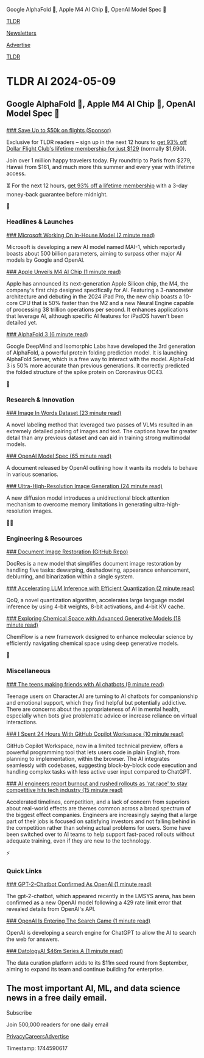 Google AlphaFold 🧬, Apple M4 AI Chip 💾, OpenAI Model Spec 🤖

[TLDR](/)

[Newsletters](/newsletters)

[Advertise](https://advertise.tldr.tech/)

[TLDR](/)

# TLDR AI 2024-05-09

## Google AlphaFold 🧬, Apple M4 AI Chip 💾, OpenAI Model Spec 🤖

### 

[### Save Up to $50k on flights (Sponsor)](https://app.dollarflightclub.com/signup/lifetimepremiumplus9?utm_source=tldr)

Exclusive for TLDR readers – sign up in the next 12 hours to [get 93% off Dollar Flight Club's lifetime membership for just $129](https://links.tldrnewsletter.com/mjWBae) (normally $1,690).

Join over 1 million happy travelers today. Fly roundtrip to Paris from $279, Hawaii from $161, and much more this summer and every year with lifetime access.

⏳ For the next 12 hours, [get 93% off a lifetime membership](https://links.tldrnewsletter.com/mjWBae) with a 3-day money-back guarantee before midnight.

🚀

### Headlines & Launches

[### Microsoft Working On In-House Model (2 minute read)](https://www.pymnts.com/artificial-intelligence-2/2024/report-microsoft-working-on-far-larger-in-house-ai-model/?utm_source=tldrai)

Microsoft is developing a new AI model named MAI-1, which reportedly boasts about 500 billion parameters, aiming to surpass other major AI models by Google and OpenAI.

[### Apple Unveils M4 AI Chip (1 minute read)](https://9to5mac.com/2024/05/07/apple-unveils-m4-chip-ai/?utm_source=tldrai)

Apple has announced its next-generation Apple Silicon chip, the M4, the company's first chip designed specifically for AI. Featuring a 3-nanometer architecture and debuting in the 2024 iPad Pro, the new chip boasts a 10-core CPU that is 50% faster than the M2 and a new Neural Engine capable of processing 38 trillion operations per second. It enhances applications that leverage AI, although specific AI features for iPadOS haven't been detailed yet.

[### AlphaFold 3 (6 minute read)](https://blog.google/technology/ai/google-deepmind-isomorphic-alphafold-3-ai-model/?utm_source=tldrai)

Google DeepMind and Isomorphic Labs have developed the 3rd generation of AlphaFold, a powerful protein folding prediction model. It is launching AlphaFold Server, which is a free way to interact with the model. AlphaFold 3 is 50% more accurate than previous generations. It correctly predicted the folded structure of the spike protein on Coronavirus OC43.

🧠

### Research & Innovation

[### Image In Words Dataset (23 minute read)](https://arxiv.org/abs/2405.02793?utm_source=tldrai)

A novel labeling method that leveraged two passes of VLMs resulted in an extremely detailed pairing of images and text. The captions have far greater detail than any previous dataset and can aid in training strong multimodal models.

[### OpenAI Model Spec (65 minute read)](https://cdn.openai.com/spec/model-spec-2024-05-08.html?utm_source=tldrai)

A document released by OpenAI outlining how it wants its models to behave in various scenarios.

[### Ultra-High-Resolution Image Generation (24 minute read)](https://arxiv.org/abs/2405.04312v1?utm_source=tldrai)

A new diffusion model introduces a unidirectional block attention mechanism to overcome memory limitations in generating ultra-high-resolution images.

👨‍💻

### Engineering & Resources

[### Document Image Restoration (GitHub Repo)](https://github.com/zzzhang-jx/docres?utm_source=tldrai)

DocRes is a new model that simplifies document image restoration by handling five tasks: dewarping, deshadowing, appearance enhancement, deblurring, and binarization within a single system.

[### Accelerating LLM Inference with Efficient Quantization (2 minute read)](https://hanlab.mit.edu/projects/qserve?utm_source=tldrai)

QoQ, a novel quantization algorithm, accelerates large language model inference by using 4-bit weights, 8-bit activations, and 4-bit KV cache.

[### Exploring Chemical Space with Advanced Generative Models (18 minute read)](https://arxiv.org/abs/2405.03987v1?utm_source=tldrai)

ChemFlow is a new framework designed to enhance molecular science by efficiently navigating chemical space using deep generative models.

🎁

### Miscellaneous

[### The teens making friends with AI chatbots (9 minute read)](https://www.theverge.com/2024/5/4/24144763/ai-chatbot-friends-character-teens?utm_source=tldrai)

Teenage users on Character.AI are turning to AI chatbots for companionship and emotional support, which they find helpful but potentially addictive. There are concerns about the appropriateness of AI in mental health, especially when bots give problematic advice or increase reliance on virtual interactions.

[### I Spent 24 Hours With GitHub Copilot Workspace (10 minute read)](https://every.to/chain-of-thought/i-spent-24-hours-with-github-copilot-workspaces?utm_source=tldrai)

GitHub Copilot Workspace, now in a limited technical preview, offers a powerful programming tool that lets users code in plain English, from planning to implementation, within the browser. The AI integrates seamlessly with codebases, suggesting block-by-block code execution and handling complex tasks with less active user input compared to ChatGPT.

[### AI engineers report burnout and rushed rollouts as 'rat race' to stay competitive hits tech industry (15 minute read)](https://www.cnbc.com/2024/05/03/ai-engineers-face-burnout-as-rat-race-to-stay-competitive-hits-tech.html?utm_source=tldrai)

Accelerated timelines, competition, and a lack of concern from superiors about real-world effects are themes common across a broad spectrum of the biggest effect companies. Engineers are increasingly saying that a large part of their jobs is focused on satisfying investors and not falling behind in the competition rather than solving actual problems for users. Some have been switched over to AI teams to help support fast-paced rollouts without adequate training, even if they are new to the technology.

⚡️

### Quick Links

[### GPT-2-Chatbot Confirmed As OpenAI (1 minute read)](https://simonwillison.net/2024/May/8/gpt2-chatbot-confirmed-as-openai/?utm_source=tldrai)

The gpt-2-chatbot, which appeared recently in the LMSYS arena, has been confirmed as a new OpenAI model following a 429 rate limit error that revealed details from OpenAI's API.

[### OpenAI Is Entering The Search Game (1 minute read)](https://www.theverge.com/2024/5/7/24151616/openai-is-entering-the-search-game?utm_source=tldrai)

OpenAI is developing a search engine for ChatGPT to allow the AI to search the web for answers.

[### DatologyAI $46m Series A (1 minute read)](https://www.datologyai.com/post/datologyai-raises-46m-series-a?utm_source=tldrai)

The data curation platform adds to its $11m seed round from September, aiming to expand its team and continue building for enterprise.

## The most important AI, ML, and data science news in a free daily email.

Subscribe

Join 500,000 readers for one daily email

[Privacy](/privacy)[Careers](https://jobs.ashbyhq.com/tldr.tech)[Advertise](/ai/advertise)

Timestamp: 1744590617